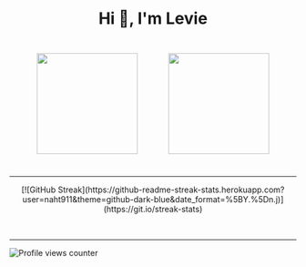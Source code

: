 <h1 align="center">Hi 👋, I'm Levie</h1>
<p align="center">
	<img src="https://github-readme-stats.vercel.app/api?username=Naht911&show_icons=true&count_private=true&hide_border=true&theme=tokyonight" align="center" style="height: 177px; padding: 25px" />
	<img src="https://github-readme-stats.vercel.app/api/top-langs/?username=Naht911&hide_border=true&layout=compact&theme=tokyonight" align="center" style="height: 177px; padding: 25px" />
</p>
<hr>
<p align="center">
[![GitHub Streak](https://github-readme-streak-stats.herokuapp.com?user=naht911&theme=github-dark-blue&date_format=%5BY.%5Dn.j)](https://git.io/streak-stats)
</p>
<br />
<hr>

![Profile views counter](https://komarev.com/ghpvc/?username=Naht911&&style=for-the-badge&label=LEVIE%27s+VIEWS&color=70a5fd)
